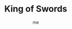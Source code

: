 ---
# basics
title     		 : "King of Swords"
token					 : 'swords-14'
card_type			 : '' # major, minor, court
layout				 : "tarot-card"
author    		 : 'me'
one_liner 		 : "Genius, expertise, decision, verdict"
alt_names			 : ['Knight of Swords', 'Father of Arrows']
images				 : ['/assets/images/tarot/rws/rw-swords-14.jpg']
keywords			 : ['genius', 'expertise', 'decision', 'verdict']
url						 : 'tarot/cards/swords-14'
aliases				 : ['swords-king']

personality    : "The King of Swords can represent anyone who tends to control or seek to control (King) intellectual and verbal responses (Swords). The King may also represent the tendency to be more blunt than diplomatic, or the need to bring something to a conclusion once and for all."

meaning_light  : "Expressing yourself with firmness and authority. Rendering a final decision. Consulting an expert. Calling in advisors and consultants. Coming to a final conclusion. Reaching a beneficial agreement based on sound information."

meaning_shadow : "Insisting on having the last word. Flaunting your intellectual capability. Talking “over the heads” of others. Waffling on an important decision. Constantly changing your mind. Refusing to make choices that are in your own best interest. Wishing in vain you could take back what’s been said."

# more detail
correspondence_element 			: "Fire"
correspondence_affirmation 	: "My word is my bond."
correspondence_story 				: "The main character must choose a side and stick with that choice, regardless of the consequences."

advice_relationships 	 : "Say what you mean, and mean what you say. Your friends and partners need straightforward feedback; give it to them. Avoid trying to control what someone says or how he or she says it. When an argument’s over, let it be over. Do what you said you would do."

advice_work 					 : "Don’t waffle. Make commitments and stick to them. If you say you’ll meet a deadline, do so. If called on to evaluate the work of others, don’t sugar-coat the results; render a fair verdict. Strive to be known for your honesty; avoid brown-nosing and voicing empty praise."

advice_spirituality 	 : "Listen for the still, small voice, and, when you’ve heard it, act on its advice with total confidence. Don’t hesitate to confirm your verdict with a wise counselor whose opinions you respect. Be sure to let your spirituality temper your conversation, and match your words with deeds."

advice_personal_growth : "Strive to be consistent. Let your word be your bond. One measure of maturity is the ratio of words spoken vs. words listened to. Grow (and gain respect) by learning to hear what others are saying. Reserve judgment until after all the evidence has been heard."

advice_fortune_telling : "This card represents an older man with an insightful, deliberate spirit, likely born between May 11th and June 10th, who is known for his integrity and sharp decision-making ability."

questions	: ['How might airy qualities of logic and communication be deployed to improve your situation?', 'How comfortable are you with the fact that not everyone may support or applaud your decisions?  How willing are you to make decisions that alienate some people?', 'What would your decision be if you had to render a binding verdict right now?', 'How comfortable are you saying exactly what you mean? How often do you temper what you have to say for fear of offending others?', 'If you were to ask others, “What’s my area of expertise?” what would they say?']

# referenced in the symbols.toml data file
symbols	  : ['king', 'swords', 'airy-thone', 'solomon-enthroned']

# metadata
suppress_topnav : true
related_cards 	: []

---